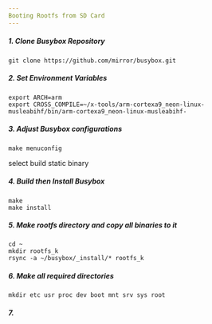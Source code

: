```yaml
---
Booting Rootfs from SD Card
---
```

##### 1. Clone Busybox Repository
```
git clone https://github.com/mirror/busybox.git
```
##### 2. Set Environment Variables
```
export ARCH=arm
export CROSS_COMPILE=~/x-tools/arm-cortexa9_neon-linux-musleabihf/bin/arm-cortexa9_neon-linux-musleabihf-
```
##### 3. Adjust Busybox configurations
```
make menuconfig
```
select build static binary 
##### 4. Build then Install Busybox
```
make
make install
```
##### 5. Make rootfs directory and copy all binaries to it
```
cd ~
mkdir rootfs_k
rsync -a ~/busybox/_install/* rootfs_k
```
##### 6. Make all required directories
```
mkdir etc usr proc dev boot mnt srv sys root
```
##### 7. 
